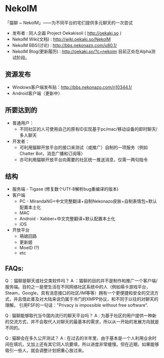 NekoIM
======

「猫聊 ~ NekoIM」——为不同平台的宅们提供多元聊天的一次尝试

* 发布者 : 同人企画 Project Oekakisoli ( http://oekaki.so )
* NekoIM Wiki(文档) : http://wiki.oekaki.so/NekoIM
* NekoIM BBS(讨论) : http://bbs.nekonazo.com/u80.1/
* NekoIM Blog(更新履历) : http://oekaki.so/?c=nekoim
目前正处在Alpha测试阶段。

资源发布
-------------
* Windows客户端发布贴：http://bbs.nekonazo.com/n10344.1/
* Android客户端（更新中）

所要达到的
-------------
* 普通用户：
  * 不同社区的人可使用自己的原有ID实现基于pc/mac/移动设备的即时聊天/多人聊天
* 开发者：
  * 可利用猫聊开放平台的接口来测试（或推广）自制的一项服务（例如Chatter Bot，消息广播和订阅等）
  * 亦可利用猫聊开放平台向需要的社区统一推送消息，仅需一两句指令

结构
-------------
* 服务端 - Tigase (修复数个UTf-8解析bug重编译的版本)
* 客户端
  * PC - MirandaNG+中文完整翻译+自制Nekonazo皮肤+自制表情包+默认配置本土化
  * MAC
  * Android - Xabber+中文完整翻译+默认配置本土化
  * iOS
* 开放平台
  * 萌娘回路
  * 更新姬
  * MoeID (?)
  * etc


FAQs:
-------------
Q ：猫聊是聊天或社交类软件吗？
A ：猫聊的目的并不是制作和推广一个客户端/服务端。目的之一是使生活在不同网络社区系统中的人（例如萌卡游戏平台，Steam，Google，具有消息接口的社区/IM等等）拥有一个更便捷和安全的交流方式，并且借此普及对大陆来说仍属于冷门的XMPP协议，和不同于以往的对聊天的理解。 引用FSF的一句话："Privacy is impossible without free software".

Q : 猫聊能够取代当今国内流行的聊天平台吗？
A : 为基于社区的用户提供一种新的交流方式，并不会取代人对聊天的最基本的需求，所以从一开始的发展方向就是不同的。

Q : 猫聊会在多久公开测试？
A : 在过去的半年里，由于基本是一个人利用业余时间在填坑，又加上还有其它同人坑要填，所以进度非常缓慢。但在近期，如果能够吸引一些人，就会调整计划把重心放过来。